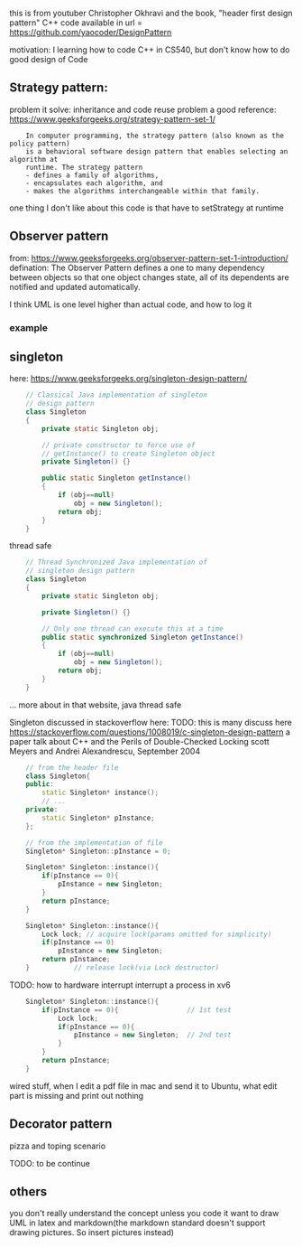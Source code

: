 this is from youtuber Christopher Okhravi
and the book, "header first design pattern"
C++ code available in
	url = https://github.com/yaocoder/DesignPattern

motivation: I learning how to code C++ in CS540, but don't know how to do good
design of Code

## Strategy pattern:
problem it solve: inheritance and code reuse problem
a good reference: https://www.geeksforgeeks.org/strategy-pattern-set-1/
```from wiki
    In computer programming, the strategy pattern (also known as the policy pattern)
    is a behavioral software design pattern that enables selecting an algorithm at
    runtime. The strategy pattern
    - defines a family of algorithms,
    - encapsulates each algorithm, and
    - makes the algorithms interchangeable within that family.
```
one thing I don't like about this code is that have to setStrategy at runtime

## Observer pattern
from: https://www.geeksforgeeks.org/observer-pattern-set-1-introduction/
defination:
The Observer Pattern defines a one to many dependency between objects so that
one object changes state, all of its dependents are notified and updated
automatically.

I think UML is  one level higher than actual code, and how to log it

### example

## singleton
here: https://www.geeksforgeeks.org/singleton-design-pattern/
```java
    // Classical Java implementation of singleton
    // design pattern
    class Singleton
    {
        private static Singleton obj;

        // private constructor to force use of
        // getInstance() to create Singleton object
        private Singleton() {}

        public static Singleton getInstance()
        {
            if (obj==null)
                obj = new Singleton();
            return obj;
        }
    }
```

thread safe
```java
    // Thread Synchronized Java implementation of
    // singleton design pattern
    class Singleton
    {
        private static Singleton obj;

        private Singleton() {}

        // Only one thread can execute this at a time
        public static synchronized Singleton getInstance()
        {
            if (obj==null)
                obj = new Singleton();
            return obj;
        }
    }
```
... more about in that website, java thread safe

Singleton discussed in stackoverflow here: TODO: this is many discuss here
https://stackoverflow.com/questions/1008019/c-singleton-design-pattern
a paper talk about C++ and the Perils of Double-Checked Locking
scott Meyers and Andrei Alexandrescu, September 2004
```cpp
    // from the header file
    class Singleton{
    public:
        static Singleton* instance();
        // ...
    private:
        static Singleton* pInstance;
    };

    // from the implementation of file
    Singleton* Singleton::pInstance = 0;

    Singleton* Singleton::instance(){
        if(pInstance == 0){
            pInstance = new Singleton;
        }
        return pInstance;
    }
```

```cpp
    Singleton* Singleton::instance(){
        Lock lock; // acquire lock(params omitted for simplicity)
        if(pInstance == 0)
            pInstance = new Singleton;
        return pInstance;
    }           // release lock(via Lock destructor)
```
TODO: how to hardware interrupt interrupt a process in xv6
```cpp
    Singleton* Singleton::instance(){
        if(pInstance == 0){                 // 1st test
            Lock lock;
            if(pInstance == 0){
                pInstance = new Singleton;  // 2nd test
            }
        }
        return pInstance;
    }
```

wired stuff, when I edit a pdf file in mac and send it to Ubuntu, what edit part
is missing and print out nothing

## Decorator pattern
pizza and toping scenario

TODO: to be continue

## others
you don't really understand the concept unless you code it
want to draw UML in latex and markdown(the markdown standard doesn't support
drawing pictures. So insert pictures instead)
